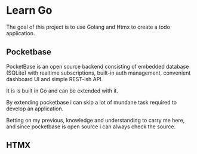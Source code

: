 # Learn Go
The goal of this project is to use Golang and Htmx to create a todo application.

## Pocketbase
PocketBase is an open source backend consisting of embedded database (SQLite) with realtime subscriptions, built-in auth management, convenient dashboard UI and simple REST-ish API.

It is is built in Go and can be extended with it.

By extending pocketbase i can skip a lot of mundane task required to develop an application.


Betting on my previous, knowledge and understanding to carry me here, and since pocketbase is open source i can always check the source.



## HTMX








